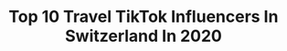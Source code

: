 ---
title: Top 10 Travel TikTok Influencers In Switzerland In 2020
description: >-
  Find top travel TikTok influencers in Switzerland in 2020. Most popular hashtags: #pool #sunset #challenge #hotel.
platform: TikTok
profiles:
  - username: "runawayueli"
    fullname: >-
      Ueli Frischknecht
    location: "Switzerland"
    followers: 2752
    engagement: 933
    commentsToLikes: 0.075618
    id: ck902kj4ich270j78p29bwzys
    verified: false
    hashtags: "#sonnenuntergang, #pizzatime, #selfservice, #basketball"
  - username: "jessicaswissmermaid"
    fullname: >-
      Jess MerDragon 
    location: "Switzerland"
    followers: 13074
    engagement: 1649
    commentsToLikes: 0.016600
    id: ckai560c2qsh00i78zj88br4g
    verified: false
    hashtags: "#drone, #happy, #wreckboat, #challenge"
  - username: "amorea.ramona"
    fullname: >-
      A M O R E A 🐚
    location: "Switzerland"
    followers: 89339
    engagement: 724
    commentsToLikes: 0.044979
    id: ck8otb04akfda0j780gxhgtbq
    verified: false
    hashtags: "#photoedit, #tiktokforyou, #bali, #frauenfeld"
  - username: "michelphotography.ch"
    fullname: >-
      Sylvia Michel
    location: "Switzerland"
    followers: 37343
    engagement: 956
    commentsToLikes: 0.016924
    id: cka6d6no56s270i786w1876qg
    verified: false
    hashtags: "#dogsoftiktok, #bestdogontiktok, #funnyanimal, #ferien"
  - username: "danlaza"
    fullname: >-
      Daniel Lazarov
    location: "Switzerland"
    followers: 77833
    engagement: 797
    commentsToLikes: 0.016933
    id: ck9rbs3nvqjyw0j78bpxyb59g
    verified: false
    hashtags: "#beachday, #flying, #photoshoot, #philippines"
  - username: "cocorebelista"
    fullname: >-
      Cíndy 🌞
    location: "Switzerland"
    followers: 13997
    engagement: 561
    commentsToLikes: 0.026669
    id: ck9n6gktw75xb0j78mtm8nh4f
    verified: false
    hashtags: "#babyme, #easymakeup, #perfume, #perfumecloset"
  - username: "izabel.philippa"
    fullname: >-
      Izabel Philippa
    location: "Switzerland"
    followers: 3782
    engagement: 395
    commentsToLikes: 0.029943
    id: cka62t23d1buq0i78jgw6rhin
    verified: false
    hashtags: "#sofiabulgaria, #beachrun, #switzerlandgirl, #iambored"
  - username: "bless.travel"
    fullname: >-
      Domi & Pati 👫❤️
    location: "Switzerland"
    followers: 30529
    engagement: 337
    commentsToLikes: 0.008798
    id: ck8opx5ne55bd0j78lb0s89tb
    verified: false
    hashtags: "#placetovisit, #sunset, #beautifulplace, #slomochallenge"
  - username: "janik.schaedler"
    fullname: >-
      King of FL 🇱🇮👑
    location: "Switzerland"
    followers: 16445
    engagement: 1285
    commentsToLikes: 0.004329
    id: ck8qgc5x60a4i0j78ct1edv6k
    verified: false
    hashtags: "#luxury, #spa, #pool, #tirol"
  - username: "aerthia"
    fullname: >-
      aerthia
    location: "Switzerland"
    followers: 2027
    engagement: 2139
    commentsToLikes: 0.030174
    id: ck9ntmu9vj2o80j78sksgi619
    verified: false
    hashtags: "#kihyun, #shineeforever, #music, #asmr"
---